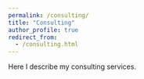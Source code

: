 ```yaml
---
permalink: /consulting/
title: "Consulting"
author_profile: true
redirect_from: 
  - /consulting.html
---
```


Here I describe my consulting services.
